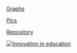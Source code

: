 

[Graphs](/graphs/index.md) 

[Pics](/pics/index.md) 

[Repository](https://github.com/grdrz/ctbasample)

[![Innovation in education](https://img.youtube.com/vi/_PtJBOs28tQ/0.jpg)](https://youtu.be/_PtJBOs28tQ)
